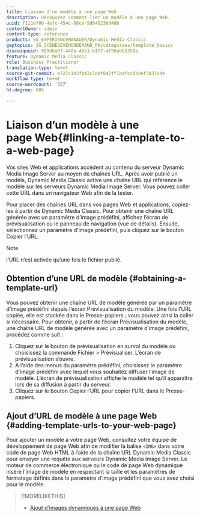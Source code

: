 ```yaml
---
title: Liaison d’un modèle à une page Web
description: Découvrez comment lier un modèle à une page Web.
uuid: f111ef06-4afc-454c-86ce-5d640236d40b
contentOwner: admin
content-type: reference
products: SG_EXPERIENCEMANAGER/Dynamic-Media-Classic
geptopics: SG_SCENESEVENONDEMAND_PK/categories/template_basics
discoiquuid: 989dba07-448a-45b1-b157-af50abb5359a
feature: Dynamic Media Classic
role: Business Practitioner
translation-type: tm+mt
source-git-commit: e727c1b5fb43c7def842ff1bafcc8b3ef3437cde
workflow-type: tm+mt
source-wordcount: '337'
ht-degree: 68%

---
```



# Liaison d’un modèle à une page Web{#linking-a-template-to-a-web-page}

Vos sites Web et applications accèdent au contenu du serveur Dynamic Media Image Server au moyen de chaînes URL. Après avoir publié un modèle, Dynamic Media Classic active une chaîne URL qui référence le modèle sur les serveurs Dynamic Media Image Server. Vous pouvez coller cette URL dans un navigateur Web afin de la tester.

Pour placer des chaînes URL dans vos pages Web et applications, copiez-les à partir de Dynamic Media Classic. Pour obtenir une chaîne URL générée avec un paramètre d’image prédéfini, affichez l’écran de prévisualisation ou le panneau de navigation (vue de détails). Ensuite, sélectionnez un paramètre d’image prédéfini, puis cliquez sur le bouton Copier l’URL.

>[!NOTE]
>
>l’URL n’est activée qu’une fois le fichier publié.

## Obtention d’une URL de modèle  {#obtaining-a-template-url}

Vous pouvez obtenir une chaîne URL de modèle générée par un paramètre d’image prédéfini depuis l’écran Prévisualisation du modèle. Une fois l’URL copiée, elle est stockée dans le Presse-papiers ; vous pouvez ainsi la coller si nécessaire. Pour obtenir, à partir de l’écran Prévisualisation du modèle, une chaîne URL de modèle générée avec un paramètre d’image prédéfini, procédez comme suit :

1. Cliquez sur le bouton de prévisualisation en survol du modèle ou choisissez la commande Fichier > Prévisualiser. L’écran de prévisualisation s’ouvre. 
1. A l’aide des menus du paramètre prédéfini, choisissez le paramètre d’image prédéfini avec lequel vous souhaitez diffuser l’image de modèle. L’écran de prévisualisation affiche le modèle tel qu’il apparaîtra lors de sa diffusion à partir du serveur.
1. Cliquez sur le bouton Copier l’URL pour copier l’URL dans le Presse-papiers.

## Ajout d’URL de modèle à une page Web  {#adding-template-urls-to-your-web-page}

Pour ajouter un modèle à votre page Web, consultez votre équipe de développement de page Web afin de modifier la balise `<IMG>` dans votre code de page Web HTML à l’aide de la chaîne URL Dynamic Media Classic pour envoyer une requête aux serveurs Dynamic Media Image Server. Le moteur de commerce électronique ou le code de page Web dynamique insère l’image de modèle en respectant la taille et les paramètres de formatage définis dans le paramètre d’image prédéfini que vous avez choisi pour le modèle.

>[!MORELIKETHIS]
>
>* [Ajout d’images dynamiques à une page Web](linking-urls-web-application.md#adding_dynamic_images_to_your_web_page)


